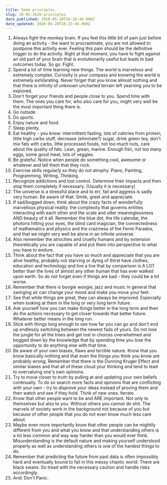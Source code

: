 ```yaml
---
title: Some principles.
slug: 20-05-2020-principles
date_published: 2020-05-20T16:20:49.000Z
date_updated: 2020-05-20T16:25:46.000Z
---
```


1. Always fight the monkey brain. If you feel this little bit of pain just before doing an activity - the want to procrastinate, you are not allowed to postpone this activity ever. Feeling this pain should be the definitive trigger to do the activity. Right at that moment, you have to fight against an old part of your brain that is evolutionarily useful but leads to bad outcomes today. So go. Fight. 
2. Spend a lot of time learning new things. The world is marvelous and extremely complex. Curiosity is your compass and knowing the world is extremely exhilarating. Never forget that you know almost nothing and that there is infinity of unknown uncharted terrain left yearning you to be explored. 
3. Don't forget your friends and people close to you. Spend time with them. The ones you care for, who also care for you, might very well be the most important thing there is. 
4. Go outside. 
5. Do sports. 
6. Enjoy nature and food. 
7. Sleep plenty. 
8. Eat healthy - you know: intermittent fasting, lots of calories from protein, little high carbs stuff, decrease (eliminate?) sugar, drink green tea, don't mix fats with carbs, little processed foods, not too much nuts, care about the quality of fats. Lean, grean, marine. Enough fish, not too many eggs, some good meat, lots of veggies. 
9. Be grateful. Notice when people do something cool, awesome or whatever and tell them that they rock. 
10. Exercise skills regularly so they do not atrophy. Piano, Painting, Programming, Writing, Thinking. 
11. Recognize addictions and lost control. Determine their impacts and then stop them completely if necessary. (Usually it is necessary) 
12. The universe is a stressful place and to err, fail and aggress is sadly very human. Be aware of that. Smile, greet and appreciate.
13. If sad/bogged down, think about the crazy facts of wonderfully marvellous physical reality. the complexity that governs entities interacting with each other and the scale and utter meaninglessness AND beauty of it all. Remember the blue dot, the life calendar, the photons hitting your eyes, the blind card magician, the connectedness of mathematics and physics and the craziness of the Fermi Paradox, and that we might very well be alone in an infinite universe. 
14. Also remember the atrocities and cruelty humans and by extension theoretically you are capable of and put them into perspective to what you have to endure. 
15. Think about the fact that you have so much and appreciate that you are alive healthy, probably not starving or dying of thirst have clothes, education and technology and live a live that by comparison is A LOT better than the lives of almost any other human that has ever walked upon earth. So do not forget even if things are bad - they could be a lot worse.
16. Remember that there is boogie woogie, jazz and music in general that swinging air can change your mood and make you move your feet. 
17. See that while things are great, they can always be improved. Especially when looking at them in the long or very long term future. 
18. Ask yourself how you can make things better in the long term and then do the actions necessary to get closer towards that better future. Whatever better means in the long run. 
19. Stick with things long enough to see how far you can go and don't end up endlessly switching between the newest fads of yours. Do not lose the jungle for all the trees and get lost in choices overwhelmed and bogged down by the knowledge that by spending time you lose the opportunity to do anything else with that time. 
20. Be aware of your own biases, flaws and terrible nature. Know that you know basically nothing and that even the things you think you know are probably wrong. Remember that there is the Dunning Kruger Effect and similar biases and that all of these cloud your thinking and tend to lead to overvaluing one's own opinions. 
21. Try to move closer to truth by pulling at and updating your own beliefs continually. To do so search more facts and opinions that are conflicting with your own - try to disprove your ideas instead of proving them and then watch and see if they hold. Think of new ones. Iterate.
22. Know that other people want to be and ARE important. Not only to themselves but also to you. Without others you cannot do shit. The marvels of society work in the background not because of you but because of other people that you do not even know much less care about. 
23. Maybe even more importantly know that other people can be mightily different from you and what you know and that understanding others is a lot less common and way way harder than you would ever think. Misunderstanding is the default nature and making yourself understood properly as well as understanding others is one of the hardest things to do.
24. Remember that predicting the future from past data is often impossibly hard and eventually bound to fail in this messy chaotic world. There are black swans. So tread with the necessary caution and handle risks accordingly. 
25. And: Don't Panic. 
